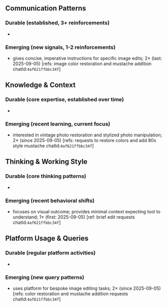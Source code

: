 ## Communication Patterns
### Durable (established, 3+ reinforcements)
- 

### Emerging (new signals, 1-2 reinforcements)
- gives concise, imperative instructions for specific image edits; 2× (last: 2025-09-05) [refs: image color restoration and mustache addition chatId:`4af621ffbbc34f`]

## Knowledge & Context
### Durable (core expertise, established over time)
-

### Emerging (recent learning, current focus)
- interested in vintage photo restoration and stylized photo manipulation; 2× (since 2025-09-05) [refs: requests to restore colors and add 80s style mustache chatId:`4af621ffbbc34f`]

## Thinking & Working Style
### Durable (core thinking patterns)
-

### Emerging (recent behavioral shifts)
- focuses on visual outcome; provides minimal context expecting tool to understand; 1× (first: 2025-09-05) [ref: brief edit requests chatId:`4af621ffbbc34f`]

## Platform Usage & Queries
### Durable (regular platform activities)
-

### Emerging (new query patterns)
- uses platform for bespoke image editing tasks; 2× (since 2025-09-05) [refs: color restoration and mustache addition requests chatId:`4af621ffbbc34f`]